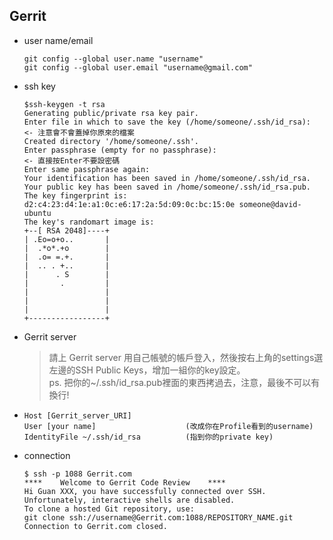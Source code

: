 Gerrit
---

+ user name/email
    ```
    git config --global user.name "username"
    git config --global user.email "username@gmail.com"
    ```


+ ssh key
    ```
    $ssh-keygen -t rsa
    Generating public/private rsa key pair.
    Enter file in which to save the key (/home/someone/.ssh/id_rsa):   <- 注意會不會蓋掉你原來的檔案
    Created directory '/home/someone/.ssh'.
    Enter passphrase (empty for no passphrase):                        <- 直接按Enter不要設密碼
    Enter same passphrase again:
    Your identification has been saved in /home/someone/.ssh/id_rsa.
    Your public key has been saved in /home/someone/.ssh/id_rsa.pub.
    The key fingerprint is:
    d2:c4:23:d4:1e:a1:0c:e6:17:2a:5d:09:0c:bc:15:0e someone@david-ubuntu
    The key's randomart image is:
    +--[ RSA 2048]----+
    | .Eo=o+o..       |
    |  .*o*.+o        |
    |  .o= =.+.       |
    |  .. . +..       |
    |      . S        |
    |       .         |
    |                 |
    |                 |
    |                 |
    +-----------------+
    ```

+ Gerrit server
    > 請上 Gerrit server 用自己帳號的帳戶登入，然後按右上角的settings選左邊的SSH Public Keys，增加一組你的key設定。 </br>
    > ps. 把你的~/.ssh/id_rsa.pub裡面的東西拷過去，注意，最後不可以有換行!


+
    ```
    Host [Gerrit_server_URI]
    User [your name]                    (改成你在Profile看到的username)
    IdentityFile ~/.ssh/id_rsa          (指到你的private key)
    ```

+ connection

    ```
    $ ssh -p 1088 Gerrit.com
    ****    Welcome to Gerrit Code Review    ****
    Hi Guan XXX, you have successfully connected over SSH.
    Unfortunately, interactive shells are disabled.
    To clone a hosted Git repository, use:
    git clone ssh://username@Gerrit.com:1088/REPOSITORY_NAME.git
    Connection to Gerrit.com closed.
    ```






